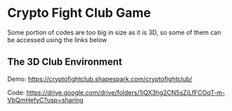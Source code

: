 # Crypto Fight Club Game
Some portion of codes are too big in size as it is 3D, so some of them can be accessed using the links below

## The 3D Club Environment
Demo: https://cryptofightclub.shapespark.com/cryptofightclub/

Code: https://drive.google.com/drive/folders/1iQX3hg2CN5sZiLfFCOqT-m-VbQmHefyC?usp=sharing
